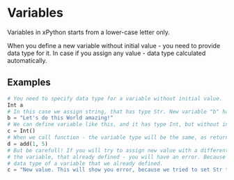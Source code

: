 # Variables

Variables in xPython starts from a lower-case letter only.

When you define a new variable without initial value - you need to provide data type for it.
In case if you assign any value - data type calculated automatically.

## Examples

```python
# You need to specify data type for a variable without initial value.
Int a
# In this case we assign string, that has type Str. New variable "b" has type Str.
b = "Let's do this World amazing!"
# We can define variable like this, and it has type Int, but without initial value.
c = Int()
# When we call function - the variable type will be the same, as return value of the function.
d = add(1, 5)
# But be carefull! If you will try to assign new value with a different data type to
# the variable, that already defined - you will have an error. Because we can't redefine
# data type of a variable that we already defined.
c = "New value. This will show you error, because we tried to set Str to Int variable"
```
